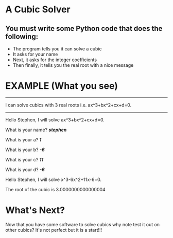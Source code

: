 # A Cubic Solver
## You must write some Python code that does the following:
* The program tells you it can solve a cubic
* It asks for your name
* Next, it asks for the integer coefficients
* Then finally, it tells you the real root with a nice message

# EXAMPLE (What you see)

-------------------------------------------------------------------

I can solve cubics with 3 real roots i.e. ax^3+bx^2+cx+d=0.

-------------------------------------------------------------------

Hello Stephen, I will solve ax^3+bx^2+cx+d=0.

What is your name? ***stephen***

What is your a? ***1***

What is your b? ***-6***

What is your c? ***11***

What is your d? ***-6***

Hello Stephen, I will solve x^3-6x^2+11x-6=0.

The root of the cubic is 3.0000000000000004

# What's Next?
Now that you have some software to solve cubics
why note test it out on other cubics? It's not perfect
but it is a start!!!
